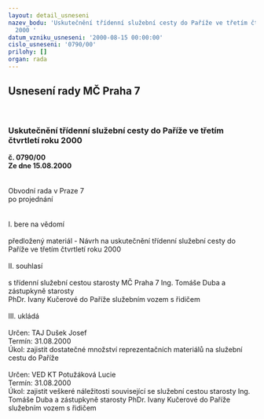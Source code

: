 ```yaml
---
layout: detail_usneseni
nazev_bodu: 'Uskutečnění třídenní služební cesty do Paříže ve třetím čtvrtletí roku
  2000 '
datum_vzniku_usneseni: '2000-08-15 00:00:00'
cislo_usneseni: '0790/00'
prilohy: []
organ: rada
---
```

<div id="ucUsn_pList" class="usn">
	<span><h2>Usnesení rady MČ Praha 7 </h2>
<br></span><div class="standBody">
<span><h3>Uskutečnění třídenní služební cesty do Paříže ve třetím čtvrtletí roku 2000 </h3></span><div class="center">
		<strong>č. 0790/00</strong><br>
	</div>
<div class="center">
		<strong>Ze dne 15.08.2000</strong><br><br>
	</div>     <br>Obvodní rada v Praze 7<br>po projednání<br><br><br>I.	bere na vědomí<br><br> předložený materiál - Návrh na uskutečnění třídenní služební cesty do Paříže ve třetím čtvrtletí roku 2000<br><br>II.	souhlasí <br><br>s třídenní  služební cestou starosty MČ Praha 7 Ing. Tomáše Duba  a zástupkyně starosty <br>PhDr. Ivany Kučerové do Paříže  služebním vozem s řidičem <br><br>III.	ukládá <br><br> Určen:	     	TAJ Dušek Josef<br>Termín: 31.08.2000<br>Úkol:	zajistit dostatečné množství reprezentačních materiálů na služební cestu do Paříže<br> <br> Určen:	     	VED KT Potužáková Lucie<br>Termín: 31.08.2000<br>Úkol:	zajistit veškeré náležitosti související se služební cestou starosty Ing. Tomáše Duba a zástupkyně starosty PhDr. Ivany Kučerové do Paříže služebním vozem s řidičem<br> <br>
</div>
</div>